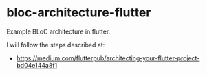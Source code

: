 # bloc-architecture-flutter
Example BLoC architecture in flutter.

I will follow the steps described at:
- https://medium.com/flutterpub/architecting-your-flutter-project-bd04e144a8f1
